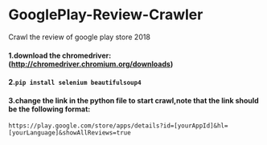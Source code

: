 # GooglePlay-Review-Crawler
Crawl the review of google play store 2018
#### 1.download the chromedriver:(http://chromedriver.chromium.org/downloads)
#### 2.`pip install selenium beautifulsoup4 `
#### 3.change the link in the python file to start crawl,note that the link should be the following format:
```
https://play.google.com/store/apps/details?id=[yourAppId]&hl=[yourLanguage]&showAllReviews=true
```
